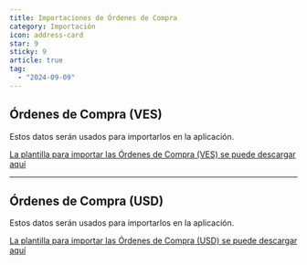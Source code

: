 ```yaml
---
title: Importaciones de Órdenes de Compra
category: Importación
icon: address-card
star: 9
sticky: 9
article: true
tag:
  - "2024-09-09"
---
```


## Órdenes de Compra (VES)

Estos datos serán usados para importarlos en la aplicación.

[La plantilla para importar las Órdenes de Compra (VES) se puede descargar aquí](/assets/files/Orden_Compra_VES.xlsx)

---

## Órdenes de Compra (USD)

Estos datos serán usados para importarlos en la aplicación.

[La plantilla para importar las Órdenes de Compra (USD) se puede descargar aquí](/assets/files/Orden_Compra_USD.xlsx)